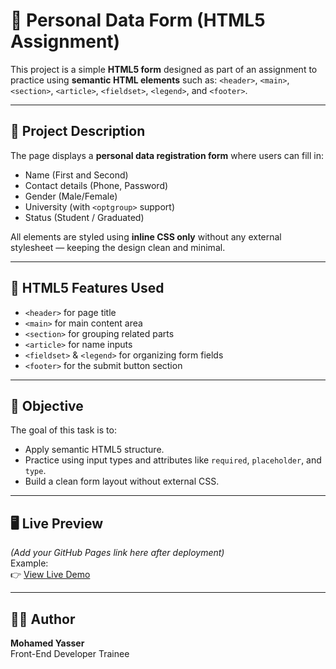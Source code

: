 # 🧾 Personal Data Form (HTML5 Assignment)

This project is a simple **HTML5 form** designed as part of an assignment to practice using **semantic HTML elements** such as:
`<header>`, `<main>`, `<section>`, `<article>`, `<fieldset>`, `<legend>`, and `<footer>`.

---

## 📄 Project Description

The page displays a **personal data registration form** where users can fill in:
- Name (First and Second)
- Contact details (Phone, Password)
- Gender (Male/Female)
- University (with `<optgroup>` support)
- Status (Student / Graduated)

All elements are styled using **inline CSS only** without any external stylesheet — keeping the design clean and minimal.

---

## 🧠 HTML5 Features Used
- `<header>` for page title  
- `<main>` for main content area  
- `<section>` for grouping related parts  
- `<article>` for name inputs  
- `<fieldset>` & `<legend>` for organizing form fields  
- `<footer>` for the submit button section  

---

## 🎯 Objective
The goal of this task is to:
- Apply semantic HTML5 structure.
- Practice using input types and attributes like `required`, `placeholder`, and `type`.
- Build a clean form layout without external CSS.

---

## 🖥️ Live Preview
*(Add your GitHub Pages link here after deployment)*  
Example:  
👉 [View Live Demo](https://github.com/mo-yes/personal-form/)

---

## 👨‍💻 Author
**Mohamed Yasser**  
Front-End Developer Trainee  

